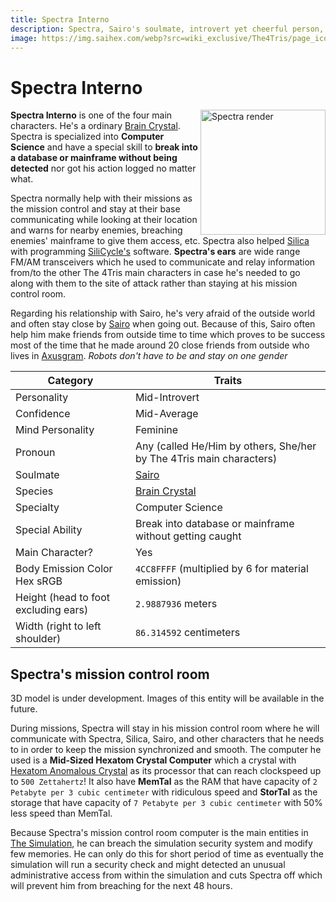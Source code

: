 ```yaml
---
title: Spectra Interno
description: Spectra, Sairo's soulmate, introvert yet cheerful person, and a very smart computer enthusiast! One of the four main characters.
image: https://img.saihex.com/webp?src=wiki_exclusive/The4Tris/page_icon/characters/spectra/spectra.png
---
```

# Spectra Interno
<img alt="Spectra render" align="right" width="200" src="https://img.saihex.com/webp?src=wiki_exclusive/The4Tris/page_icon/characters/spectra/spectra.png">

**Spectra Interno** is one of the four main characters. He's a ordinary [Brain Crystal](../logic/Brain_Crystal). Spectra is specialized into **Computer Science** and have a special skill to **break into a database or mainframe without being detected** nor got his action logged no matter what.

Spectra normally help with their missions as the mission control and stay at their base communicating while looking at their location and warns for nearby enemies, breaching enemies' mainframe to give them access, etc. Spectra also helped [Silica](../Characters/Silica) with programming [SiliCycle's](../Characters/Silica#silicycle) software.
**Spectra's ears** are wide range FM/AM transceivers which he used to communicate and relay information from/to the other The 4Tris main characters in case he's needed to go along with them to the site of attack rather than staying at his mission control room.

Regarding his relationship with Sairo, he's very afraid of the outside world and often stay close by [Sairo](../Characters/Sairo) when going out. Because of this, Sairo often help him make friends from outside time to time which proves to be success most of the time that he made around 20 close friends from outside who lives in [Axusgram](../non_char_entity/triangle_electronics#axusgram). *Robots don't have to be and stay on one gender*

| Category    | Traits |
| -------- | ------- |
| Personality  | Mid-Introvert    |
| Confidence | Mid-Average     |
| Mind Personality    |  Feminine   |
| Pronoun | Any (called He/Him by others, She/her by The 4Tris main characters) |
| Soulmate | [Sairo](../Characters/Sairo) |
| Species | [Brain Crystal](../logic/Brain_Crystal) |
| Specialty | Computer Science |
| Special Ability | Break into database or mainframe without getting caught |
| Main Character? | Yes |
| Body Emission Color Hex sRGB | `4CC8FFFF` (multiplied by 6 for material emission) |
| Height (head to foot excluding ears) | `2.9887936` meters |
| Width (right to left shoulder) | `86.314592` centimeters |

## Spectra's mission control room
<p class="warning_box">3D model is under development. Images of this entity will be available in the future.</p>

During missions, Spectra will stay in his mission control room where he will communicate with Spectra, Silica, Sairo, and other characters that he needs to in order to keep the mission synchronized and smooth. The computer he used is a **Mid-Sized Hexatom Crystal Computer** which a crystal with [Hexatom Anomalous Crystal](../logic/Hexatom) as its processor that can reach clockspeed up to `500 Zettahertz`! It also have **MemTal** as the RAM that have capacity of `2 Petabyte per 3 cubic centimeter` with ridiculous speed and **StorTal** as the storage that have capacity of `7 Petabyte per 3 cubic centimeter` with 50% less speed than MemTal.

Because Spectra's mission control room computer is the main entities in [The Simulation](../Dimensions/the_simulation), he can breach the simulation security system and modify few memories. He can only do this for short period of time as eventually the simulation will run a security check and might detected an unusual administrative access from within the simulation and cuts Spectra off which will prevent him from breaching for the next 48 hours.